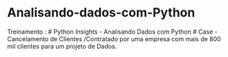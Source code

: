 # Analisando-dados-com-Python
Treinamento : # Python Insights - Analisando Dados com Python  # Case - Cancelamento de Clientes /Contratado por uma empresa com mais de 800 mil clientes para um projeto de Dados. 
